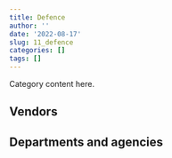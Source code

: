 ```yaml
---
title: Defence
author: ''
date: '2022-08-17'
slug: 11_defence
categories: []
tags: []
---
```


<script src="/rmarkdown-libs/htmlwidgets/htmlwidgets.js"></script>
<link href="/rmarkdown-libs/datatables-css/datatables-crosstalk.css" rel="stylesheet" />
<script src="/rmarkdown-libs/datatables-binding/datatables.js"></script>
<script src="/rmarkdown-libs/jquery/jquery-3.6.0.min.js"></script>
<link href="/rmarkdown-libs/dt-core-bootstrap/css/dataTables.bootstrap.min.css" rel="stylesheet" />
<link href="/rmarkdown-libs/dt-core-bootstrap/css/dataTables.bootstrap.extra.css" rel="stylesheet" />
<script src="/rmarkdown-libs/dt-core-bootstrap/js/jquery.dataTables.min.js"></script>
<script src="/rmarkdown-libs/dt-core-bootstrap/js/dataTables.bootstrap.min.js"></script>
<link href="/rmarkdown-libs/crosstalk/css/crosstalk.min.css" rel="stylesheet" />
<script src="/rmarkdown-libs/crosstalk/js/crosstalk.min.js"></script>
<script src="/rmarkdown-libs/htmlwidgets/htmlwidgets.js"></script>
<link href="/rmarkdown-libs/datatables-css/datatables-crosstalk.css" rel="stylesheet" />
<script src="/rmarkdown-libs/datatables-binding/datatables.js"></script>
<script src="/rmarkdown-libs/jquery/jquery-3.6.0.min.js"></script>
<link href="/rmarkdown-libs/dt-core-bootstrap/css/dataTables.bootstrap.min.css" rel="stylesheet" />
<link href="/rmarkdown-libs/dt-core-bootstrap/css/dataTables.bootstrap.extra.css" rel="stylesheet" />
<script src="/rmarkdown-libs/dt-core-bootstrap/js/jquery.dataTables.min.js"></script>
<script src="/rmarkdown-libs/dt-core-bootstrap/js/dataTables.bootstrap.min.js"></script>
<link href="/rmarkdown-libs/crosstalk/css/crosstalk.min.css" rel="stylesheet" />
<script src="/rmarkdown-libs/crosstalk/js/crosstalk.min.js"></script>

Category content here.

## Vendors

<div id="htmlwidget-1" style="width:100%;height:auto;" class="datatables html-widget"></div>
<script type="application/json" data-for="htmlwidget-1">{"x":{"style":"bootstrap","filter":"none","vertical":false,"data":[["<a href=\"/vendors/2keys/\">2KEYS<\/a>","<a href=\"/vendors/3d_datacomm/\">3D DATACOMM<\/a>","<a href=\"/vendors/3m_canada_company/\">3M CANADA COMPANY<\/a>","<a href=\"/vendors/4_office_automation/\">4 OFFICE AUTOMATION<\/a>","<a href=\"/vendors/a_santin_mason_contractor/\">A SANTIN MASON CONTRACTOR<\/a>","<a href=\"/vendors/abb/\">ABB<\/a>","<a href=\"/vendors/access_2_networks/\">ACCESS 2 NETWORKS<\/a>","<a href=\"/vendors/acklands_grainger/\">ACKLANDS GRAINGER<\/a>","<a href=\"/vendors/acme_future_security_controls/\">ACME FUTURE SECURITY CONTROLS<\/a>","<a href=\"/vendors/act/\">ACT<\/a>","<a href=\"/vendors/adga_group/\">ADGA GROUP<\/a>","<a href=\"/vendors/adobe/\">ADOBE<\/a>","<a href=\"/vendors/advanced_chippewa_technologies/\">ADVANCED CHIPPEWA TECHNOLOGIES<\/a>","<a href=\"/vendors/aeg/\">AEG<\/a>","<a href=\"/vendors/aeg_fuels/\">AEG FUELS<\/a>","<a href=\"/vendors/aerex_avionics/\">AEREX AVIONICS<\/a>","<a href=\"/vendors/aero_feu/\">AERO FEU<\/a>","<a href=\"/vendors/agilent/\">AGILENT<\/a>","<a href=\"/vendors/air_inuit/\">AIR INUIT<\/a>","<a href=\"/vendors/air_liquide_canada/\">AIR LIQUIDE CANADA<\/a>","<a href=\"/vendors/air_tindi/\">AIR TINDI<\/a>","<a href=\"/vendors/airborne_systems/\">AIRBORNE SYSTEMS<\/a>","<a href=\"/vendors/airbus/\">AIRBUS<\/a>","<a href=\"/vendors/alliant_techsystems_operations/\">ALLIANT TECHSYSTEMS OPERATIONS<\/a>","<a href=\"/vendors/alpine_helicopters/\">ALPINE HELICOPTERS<\/a>","<a href=\"/vendors/altis_human_resources/\">ALTIS HUMAN RESOURCES<\/a>","<a href=\"/vendors/amazon/\">AMAZON<\/a>","<a href=\"/vendors/amtek_engineering/\">AMTEK ENGINEERING<\/a>","<a href=\"/vendors/anixter_canada/\">ANIXTER CANADA<\/a>","<a href=\"/vendors/ansys_canada/\">ANSYS CANADA<\/a>","<a href=\"/vendors/apex_steel_gas/\">APEX STEEL GAS<\/a>","<a href=\"/vendors/apparel_trimmings/\">APPAREL TRIMMINGS<\/a>","<a href=\"/vendors/applied_electonics/\">APPLIED ELECTONICS<\/a>","<a href=\"/vendors/apron_fuel_services/\">APRON FUEL SERVICES<\/a>","<a href=\"/vendors/aqua_lung_canada/\">AQUA LUNG CANADA<\/a>","<a href=\"/vendors/arc_teryx_equipment_a_division_of_amer_sports_canada/\">ARC TERYX EQUIPMENT A DIVISION OF AMER SPORTS CANADA<\/a>","<a href=\"/vendors/arcadis_canada/\">ARCADIS CANADA<\/a>","<a href=\"/vendors/ari_financial_services/\">ARI FINANCIAL SERVICES<\/a>","<a href=\"/vendors/artex_sportswear/\">ARTEX SPORTSWEAR<\/a>","<a href=\"/vendors/atco/\">ATCO<\/a>","<a href=\"/vendors/atlantic_towing/\">ATLANTIC TOWING<\/a>","<a href=\"/vendors/avi_spl_canada/\">AVI SPL CANADA<\/a>","<a href=\"/vendors/avjet_holding/\">AVJET HOLDING<\/a>","<a href=\"/vendors/babcock_international_group/\">BABCOCK INTERNATIONAL GROUP<\/a>","<a href=\"/vendors/bae_systems/\">BAE SYSTEMS<\/a>","<a href=\"/vendors/bdo_canada/\">BDO CANADA<\/a>","<a href=\"/vendors/bell_canada/\">BELL CANADA<\/a>","<a href=\"/vendors/bell_textron/\">BELL TEXTRON<\/a>","<a href=\"/vendors/black_mcdonald/\">BLACK MCDONALD<\/a>","<a href=\"/vendors/blackberry/\">BLACKBERRY<\/a>","<a href=\"/vendors/bluedot/\">BLUEDOT<\/a>","<a href=\"/vendors/bluedrop_training_simulation/\">BLUEDROP TRAINING SIMULATION<\/a>","<a href=\"/vendors/bluewave_energy/\">BLUEWAVE ENERGY<\/a>","<a href=\"/vendors/blumetric_environmental/\">BLUMETRIC ENVIRONMENTAL<\/a>","<a href=\"/vendors/bmc_software_canada/\">BMC SOFTWARE CANADA<\/a>","<a href=\"/vendors/bmt_fleet_technology/\">BMT FLEET TECHNOLOGY<\/a>","<a href=\"/vendors/bombardier/\">BOMBARDIER<\/a>","<a href=\"/vendors/brandt_tractor/\">BRANDT TRACTOR<\/a>","<a href=\"/vendors/bronswerk_marine/\">BRONSWERK MARINE<\/a>","<a href=\"/vendors/bureau_veritas_canada/\">BUREAU VERITAS CANADA<\/a>","<a href=\"/vendors/c_core/\">C CORE<\/a>","<a href=\"/vendors/cadex/\">CADEX<\/a>","<a href=\"/vendors/cae/\">CAE<\/a>","<a href=\"/vendors/calian/\">CALIAN<\/a>","<a href=\"/vendors/canada_post/\">CANADA POST<\/a>","<a href=\"/vendors/canadian_corps_of_commissionaires/\">CANADIAN CORPS OF COMMISSIONAIRES<\/a>","<a href=\"/vendors/canadian_helicopters/\">CANADIAN HELICOPTERS<\/a>","<a href=\"/vendors/canadian_maritime_engineering/\">CANADIAN MARITIME ENGINEERING<\/a>","<a href=\"/vendors/canadian_north/\">CANADIAN NORTH<\/a>","<a href=\"/vendors/canadian_standards_association/\">CANADIAN STANDARDS ASSOCIATION<\/a>","<a href=\"/vendors/canadyne_technologies/\">CANADYNE TECHNOLOGIES<\/a>","<a href=\"/vendors/canon/\">CANON<\/a>","<a href=\"/vendors/cansel_survey_equipment/\">CANSEL SURVEY EQUIPMENT<\/a>","<a href=\"/vendors/cantec_systems/\">CANTEC SYSTEMS<\/a>","<a href=\"/vendors/carahsoft_technology/\">CARAHSOFT TECHNOLOGY<\/a>","<a href=\"/vendors/carleton_life_support_systems/\">CARLETON LIFE SUPPORT SYSTEMS<\/a>","<a href=\"/vendors/cascade_aerospace/\">CASCADE AEROSPACE<\/a>","<a href=\"/vendors/casp_aerospace/\">CASP AEROSPACE<\/a>","<a href=\"/vendors/cbci_telecom/\">CBCI TELECOM<\/a>","<a href=\"/vendors/cdw_canada/\">CDW CANADA<\/a>","<a href=\"/vendors/channel_management_international/\">CHANNEL MANAGEMENT INTERNATIONAL<\/a>","<a href=\"/vendors/chantier_davie_canada/\">CHANTIER DAVIE CANADA<\/a>","<a href=\"/vendors/chevron/\">CHEVRON<\/a>","<a href=\"/vendors/cistel_technology/\">CISTEL TECHNOLOGY<\/a>","<a href=\"/vendors/citrix/\">CITRIX<\/a>","<a href=\"/vendors/clariant_canada/\">CLARIANT CANADA<\/a>","<a href=\"/vendors/click_networks/\">CLICK NETWORKS<\/a>","<a href=\"/vendors/closereach/\">CLOSEREACH<\/a>","<a href=\"/vendors/cofomo/\">COFOMO<\/a>","<a href=\"/vendors/colt_canada/\">COLT CANADA<\/a>","<a href=\"/vendors/combat_networks/\">COMBAT NETWORKS<\/a>","<a href=\"/vendors/commvault_systems/\">COMMVAULT SYSTEMS<\/a>","<a href=\"/vendors/compucom_canada/\">COMPUCOM CANADA<\/a>","<a href=\"/vendors/conexsys/\">CONEXSYS<\/a>","<a href=\"/vendors/conoscenti_technologies/\">CONOSCENTI TECHNOLOGIES<\/a>","<a href=\"/vendors/contract_community/\">CONTRACT COMMUNITY<\/a>","<a href=\"/vendors/coradix_technology_consulting/\">CORADIX TECHNOLOGY CONSULTING<\/a>","<a href=\"/vendors/crestline_coach/\">CRESTLINE COACH<\/a>","<a href=\"/vendors/csdc_systems/\">CSDC SYSTEMS<\/a>","<a href=\"/vendors/ctoms/\">CTOMS<\/a>","<a href=\"/vendors/cubic_defense_applications/\">CUBIC DEFENSE APPLICATIONS<\/a>","<a href=\"/vendors/cullen_diesel_power/\">CULLEN DIESEL POWER<\/a>","<a href=\"/vendors/cummins_canada/\">CUMMINS CANADA<\/a>","<a href=\"/vendors/d_doyle_installations/\">D DOYLE INSTALLATIONS<\/a>","<a href=\"/vendors/d_ta_systems/\">D TA SYSTEMS<\/a>","<a href=\"/vendors/dads/\">DADS<\/a>","<a href=\"/vendors/daimler/\">DAIMLER<\/a>","<a href=\"/vendors/dalian_enterprises/\">DALIAN ENTERPRISES<\/a>","<a href=\"/vendors/davtair_industries/\">DAVTAIR INDUSTRIES<\/a>","<a href=\"/vendors/dbc_marine_safety_systems/\">DBC MARINE SAFETY SYSTEMS<\/a>","<a href=\"/vendors/decisive_technologies/\">DECISIVE TECHNOLOGIES<\/a>","<a href=\"/vendors/defence_construction_canada/\">DEFENCE CONSTRUCTION CANADA<\/a>","<a href=\"/vendors/defense_information_systems_agency_disa/\">DEFENSE INFORMATION SYSTEMS AGENCY DISA<\/a>","<a href=\"/vendors/delco_automation/\">DELCO AUTOMATION<\/a>","<a href=\"/vendors/dell_computer/\">DELL COMPUTER<\/a>","<a href=\"/vendors/deloitte_and_touche/\">DELOITTE AND TOUCHE<\/a>","<a href=\"/vendors/department_of_defence/\">DEPARTMENT OF DEFENCE<\/a>","<a href=\"/vendors/dew_engineering/\">DEW ENGINEERING<\/a>","<a href=\"/vendors/dls_technology/\">DLS TECHNOLOGY<\/a>","<a href=\"/vendors/dnr_consulting_group/\">DNR CONSULTING GROUP<\/a>","<a href=\"/vendors/don_saywell_developments/\">DON SAYWELL DEVELOPMENTS<\/a>","<a href=\"/vendors/donna_cona/\">DONNA CONA<\/a>","<a href=\"/vendors/draeger_canada/\">DRAEGER CANADA<\/a>","<a href=\"/vendors/drs_icas/\">DRS ICAS<\/a>","<a href=\"/vendors/drs_technologies_canada/\">DRS TECHNOLOGIES CANADA<\/a>","<a href=\"/vendors/dss_marine/\">DSS MARINE<\/a>","<a href=\"/vendors/dwp_solutions/\">DWP SOLUTIONS<\/a>","<a href=\"/vendors/dynabook_canada/\">DYNABOOK CANADA<\/a>","<a href=\"/vendors/ebsco_canada/\">EBSCO CANADA<\/a>","<a href=\"/vendors/eclipsys_solutions/\">ECLIPSYS SOLUTIONS<\/a>","<a href=\"/vendors/emcon_services/\">EMCON SERVICES<\/a>","<a href=\"/vendors/empowered_networks/\">EMPOWERED NETWORKS<\/a>","<a href=\"/vendors/ems_technologies/\">EMS TECHNOLOGIES<\/a>","<a href=\"/vendors/englobe/\">ENGLOBE<\/a>","<a href=\"/vendors/entrust/\">ENTRUST<\/a>","<a href=\"/vendors/ernst_young/\">ERNST YOUNG<\/a>","<a href=\"/vendors/esri/\">ESRI<\/a>","<a href=\"/vendors/excel_human_resources/\">EXCEL HUMAN RESOURCES<\/a>","<a href=\"/vendors/exxonmobil/\">EXXONMOBIL<\/a>","<a href=\"/vendors/farmer_construction/\">FARMER CONSTRUCTION<\/a>","<a href=\"/vendors/fca_canada/\">FCA CANADA<\/a>","<a href=\"/vendors/federal_fleet_services/\">FEDERAL FLEET SERVICES<\/a>","<a href=\"/vendors/felix_technology/\">FELIX TECHNOLOGY<\/a>","<a href=\"/vendors/ffg/\">FFG<\/a>","<a href=\"/vendors/first_canada/\">FIRST CANADA<\/a>","<a href=\"/vendors/flightsafety_canada/\">FLIGHTSAFETY CANADA<\/a>","<a href=\"/vendors/fn_herstal/\">FN HERSTAL<\/a>","<a href=\"/vendors/ford_motor_company/\">FORD MOTOR COMPANY<\/a>","<a href=\"/vendors/fort_garry_fire_truck/\">FORT GARRY FIRE TRUCK<\/a>","<a href=\"/vendors/francis_canada_truck_centre/\">FRANCIS CANADA TRUCK CENTRE<\/a>","<a href=\"/vendors/frequentis_canada/\">FREQUENTIS CANADA<\/a>","<a href=\"/vendors/fsc/\">FSC<\/a>","<a href=\"/vendors/gab_induspac/\">GAB INDUSPAC<\/a>","<a href=\"/vendors/gamble_technologies/\">GAMBLE TECHNOLOGIES<\/a>","<a href=\"/vendors/gap_wireless/\">GAP WIRELESS<\/a>","<a href=\"/vendors/gartner/\">GARTNER<\/a>","<a href=\"/vendors/general_electric_canada/\">GENERAL ELECTRIC CANADA<\/a>","<a href=\"/vendors/general_motors/\">GENERAL MOTORS<\/a>","<a href=\"/vendors/genesis_integration/\">GENESIS INTEGRATION<\/a>","<a href=\"/vendors/gentex_international/\">GENTEX INTERNATIONAL<\/a>","<a href=\"/vendors/geospectrum_technologies/\">GEOSPECTRUM TECHNOLOGIES<\/a>","<a href=\"/vendors/global_upholstery/\">GLOBAL UPHOLSTERY<\/a>","<a href=\"/vendors/grand_toy/\">GRAND TOY<\/a>","<a href=\"/vendors/griffin_engineered_systems/\">GRIFFIN ENGINEERED SYSTEMS<\/a>","<a href=\"/vendors/groupe_energie_bdl/\">GROUPE ENERGIE BDL<\/a>","<a href=\"/vendors/gunter_langkopf_maschinenbau/\">GUNTER LANGKOPF MASCHINENBAU<\/a>","<a href=\"/vendors/harris_transport/\">HARRIS TRANSPORT<\/a>","<a href=\"/vendors/hawboldt_industries/\">HAWBOLDT INDUSTRIES<\/a>","<a href=\"/vendors/hemmera_envirochem/\">HEMMERA ENVIROCHEM<\/a>","<a href=\"/vendors/hercules_slr/\">HERCULES SLR<\/a>","<a href=\"/vendors/hewlett_packard/\">HEWLETT PACKARD<\/a>","<a href=\"/vendors/highlands_fuel_delivery/\">HIGHLANDS FUEL DELIVERY<\/a>","<a href=\"/vendors/hitachi_data_systems/\">HITACHI DATA SYSTEMS<\/a>","<a href=\"/vendors/hitrac/\">HITRAC<\/a>","<a href=\"/vendors/honeywell/\">HONEYWELL<\/a>","<a href=\"/vendors/horizant/\">HORIZANT<\/a>","<a href=\"/vendors/hoskin_scientific/\">HOSKIN SCIENTIFIC<\/a>","<a href=\"/vendors/human_logistics/\">HUMAN LOGISTICS<\/a>","<a href=\"/vendors/humansystems/\">HUMANSYSTEMS<\/a>","<a href=\"/vendors/hypertec/\">HYPERTEC<\/a>","<a href=\"/vendors/hyundai_auto_canada/\">HYUNDAI AUTO CANADA<\/a>","<a href=\"/vendors/i4c_information_technology/\">I4C INFORMATION TECHNOLOGY<\/a>","<a href=\"/vendors/ibiska_telecom/\">IBISKA TELECOM<\/a>","<a href=\"/vendors/ibm_canada/\">IBM CANADA<\/a>","<a href=\"/vendors/iceberg_networks/\">ICEBERG NETWORKS<\/a>","<a href=\"/vendors/ids_systems_consultants/\">IDS SYSTEMS CONSULTANTS<\/a>","<a href=\"/vendors/ifathom/\">IFATHOM<\/a>","<a href=\"/vendors/imp_group/\">IMP GROUP<\/a>","<a href=\"/vendors/imperial_oil/\">IMPERIAL OIL<\/a>","<a href=\"/vendors/indal_technologies/\">INDAL TECHNOLOGIES<\/a>","<a href=\"/vendors/industries_ocean/\">INDUSTRIES OCEAN<\/a>","<a href=\"/vendors/info_tech_research_group/\">INFO TECH RESEARCH GROUP<\/a>","<a href=\"/vendors/inland_audio_visual/\">INLAND AUDIO VISUAL<\/a>","<a href=\"/vendors/insa/\">INSA<\/a>","<a href=\"/vendors/integra_networks/\">INTEGRA NETWORKS<\/a>","<a href=\"/vendors/integrated_distribution_systems/\">INTEGRATED DISTRIBUTION SYSTEMS<\/a>","<a href=\"/vendors/inter_outaouais/\">INTER OUTAOUAIS<\/a>","<a href=\"/vendors/interactive_audio_visual/\">INTERACTIVE AUDIO VISUAL<\/a>","<a href=\"/vendors/intergraph_canada/\">INTERGRAPH CANADA<\/a>","<a href=\"/vendors/international_safety_research/\">INTERNATIONAL SAFETY RESEARCH<\/a>","<a href=\"/vendors/ipss/\">IPSS<\/a>","<a href=\"/vendors/iron_mountain/\">IRON MOUNTAIN<\/a>","<a href=\"/vendors/irving_oil/\">IRVING OIL<\/a>","<a href=\"/vendors/irving_shipbuilding/\">IRVING SHIPBUILDING<\/a>","<a href=\"/vendors/it_net_consultants/\">IT NET CONSULTANTS<\/a>","<a href=\"/vendors/itex/\">ITEX<\/a>","<a href=\"/vendors/j_j_trailers_manufacturers_and_sales/\">J J TRAILERS MANUFACTURERS AND SALES<\/a>","<a href=\"/vendors/jankel_tactical_systems/\">JANKEL TACTICAL SYSTEMS<\/a>","<a href=\"/vendors/jastram_engineering/\">JASTRAM ENGINEERING<\/a>","<a href=\"/vendors/jht_defense/\">JHT DEFENSE<\/a>","<a href=\"/vendors/john_wiley_sons/\">JOHN WILEY SONS<\/a>","<a href=\"/vendors/johnson_controls_canada/\">JOHNSON CONTROLS CANADA<\/a>","<a href=\"/vendors/joseph_elie/\">JOSEPH ELIE<\/a>","<a href=\"/vendors/jowa_fahrzeugteile_vertriebs/\">JOWA FAHRZEUGTEILE VERTRIEBS<\/a>","<a href=\"/vendors/kaycom/\">KAYCOM<\/a>","<a href=\"/vendors/kenn_borek_air/\">KENN BOREK AIR<\/a>","<a href=\"/vendors/keysight_technologies_canada/\">KEYSIGHT TECHNOLOGIES CANADA<\/a>","<a href=\"/vendors/keystone_supplies_international/\">KEYSTONE SUPPLIES INTERNATIONAL<\/a>","<a href=\"/vendors/kf_aerospace/\">KF AEROSPACE<\/a>","<a href=\"/vendors/kms_industries/\">KMS INDUSTRIES<\/a>","<a href=\"/vendors/kongsberg/\">KONGSBERG<\/a>","<a href=\"/vendors/konica_minolta_business_solutions/\">KONICA MINOLTA BUSINESS SOLUTIONS<\/a>","<a href=\"/vendors/krauss_maffei_wegmann/\">KRAUSS MAFFEI WEGMANN<\/a>","<a href=\"/vendors/kubota_canada/\">KUBOTA CANADA<\/a>","<a href=\"/vendors/l3harris/\">L3HARRIS<\/a>","<a href=\"/vendors/lansdowne_technologies/\">LANSDOWNE TECHNOLOGIES<\/a>","<a href=\"/vendors/larry_penner_enterprises/\">LARRY PENNER ENTERPRISES<\/a>","<a href=\"/vendors/laurentian_technologies/\">LAURENTIAN TECHNOLOGIES<\/a>","<a href=\"/vendors/leonardo/\">LEONARDO<\/a>","<a href=\"/vendors/les_huiles_desroches/\">LES HUILES DESROCHES<\/a>","<a href=\"/vendors/levitt_safety/\">LEVITT SAFETY<\/a>","<a href=\"/vendors/lexisnexis_canada/\">LEXISNEXIS CANADA<\/a>","<a href=\"/vendors/liebherr_canada/\">LIEBHERR CANADA<\/a>","<a href=\"/vendors/life_technologies/\">LIFE TECHNOLOGIES<\/a>","<a href=\"/vendors/liftking_manufacturing/\">LIFTKING MANUFACTURING<\/a>","<a href=\"/vendors/lloyd_s_register_canada/\">LLOYD S REGISTER CANADA<\/a>","<a href=\"/vendors/location_de_motoneiges_haute_matawinie/\">LOCATION DE MOTONEIGES HAUTE MATAWINIE<\/a>","<a href=\"/vendors/lockheed_martin/\">LOCKHEED MARTIN<\/a>","<a href=\"/vendors/lynley_contracting_services/\">LYNLEY CONTRACTING SERVICES<\/a>","<a href=\"/vendors/m_d_charlton/\">M D CHARLTON<\/a>","<a href=\"/vendors/macdonald_dettwiler_and_associates/\">MACDONALD DETTWILER AND ASSOCIATES<\/a>","<a href=\"/vendors/macewen_petroleum/\">MACEWEN PETROLEUM<\/a>","<a href=\"/vendors/mack_trucks/\">MACK TRUCKS<\/a>","<a href=\"/vendors/mackinnon_and_olding/\">MACKINNON AND OLDING<\/a>","<a href=\"/vendors/magellan_aerospace/\">MAGELLAN AEROSPACE<\/a>","<a href=\"/vendors/manitex_liftking/\">MANITEX LIFTKING<\/a>","<a href=\"/vendors/manitoba_hydro/\">MANITOBA HYDRO<\/a>","<a href=\"/vendors/manpower_services_canada/\">MANPOWER SERVICES CANADA<\/a>","<a href=\"/vendors/maplesoft_consulting/\">MAPLESOFT CONSULTING<\/a>","<a href=\"/vendors/marine_recycling/\">MARINE RECYCLING<\/a>","<a href=\"/vendors/maritime_fence/\">MARITIME FENCE<\/a>","<a href=\"/vendors/martec/\">MARTEC<\/a>","<a href=\"/vendors/maverin/\">MAVERIN<\/a>","<a href=\"/vendors/maxsys_staffing_and_consulting/\">MAXSYS STAFFING AND CONSULTING<\/a>","<a href=\"/vendors/maxxam_analytics/\">MAXXAM ANALYTICS<\/a>","<a href=\"/vendors/mdos_consulting/\">MDOS CONSULTING<\/a>","<a href=\"/vendors/med_eng_holdings/\">MED ENG HOLDINGS<\/a>","<a href=\"/vendors/mega_tech/\">MEGA TECH<\/a>","<a href=\"/vendors/meggitt/\">MEGGITT<\/a>","<a href=\"/vendors/mercedes_benz_canada/\">MERCEDES BENZ CANADA<\/a>","<a href=\"/vendors/mercury_marine/\">MERCURY MARINE<\/a>","<a href=\"/vendors/metalcraft_marine/\">METALCRAFT MARINE<\/a>","<a href=\"/vendors/michael_wager_consulting/\">MICHAEL WAGER CONSULTING<\/a>","<a href=\"/vendors/michelin/\">MICHELIN<\/a>","<a href=\"/vendors/microsoft_canada/\">MICROSOFT CANADA<\/a>","<a href=\"/vendors/millbrook_tactical/\">MILLBROOK TACTICAL<\/a>","<a href=\"/vendors/mindwire_systems/\">MINDWIRE SYSTEMS<\/a>","<a href=\"/vendors/mishkumi_technologies/\">MISHKUMI TECHNOLOGIES<\/a>","<a href=\"/vendors/mitsubishi_motor_sales/\">MITSUBISHI MOTOR SALES<\/a>","<a href=\"/vendors/mls/\">MLS<\/a>","<a href=\"/vendors/mls_overseas/\">MLS OVERSEAS<\/a>","<a href=\"/vendors/mobile_valve/\">MOBILE VALVE<\/a>","<a href=\"/vendors/mobility_lab/\">MOBILITY LAB<\/a>","<a href=\"/vendors/modis_canada/\">MODIS CANADA<\/a>","<a href=\"/vendors/momentum_solutions/\">MOMENTUM SOLUTIONS<\/a>","<a href=\"/vendors/morpho_canada/\">MORPHO CANADA<\/a>","<a href=\"/vendors/motor_coach_industries/\">MOTOR COACH INDUSTRIES<\/a>","<a href=\"/vendors/motorola_solutions_canada/\">MOTOROLA SOLUTIONS CANADA<\/a>","<a href=\"/vendors/mts_allstream/\">MTS ALLSTREAM<\/a>","<a href=\"/vendors/multinational_logistic_services/\">MULTINATIONAL LOGISTIC SERVICES<\/a>","<a href=\"/vendors/mustang_survival/\">MUSTANG SURVIVAL<\/a>","<a href=\"/vendors/mwco/\">MWCO<\/a>","<a href=\"/vendors/nato_seasparrow_surface_missile_system_project/\">NATO SEASPARROW SURFACE MISSILE SYSTEM PROJECT<\/a>","<a href=\"/vendors/nav_canada/\">NAV CANADA<\/a>","<a href=\"/vendors/navamar/\">NAVAMAR<\/a>","<a href=\"/vendors/newfound_recruiting/\">NEWFOUND RECRUITING<\/a>","<a href=\"/vendors/nexter_systems/\">NEXTER SYSTEMS<\/a>","<a href=\"/vendors/nisha_techonologies/\">NISHA TECHONOLOGIES<\/a>","<a href=\"/vendors/nissan_canada/\">NISSAN CANADA<\/a>","<a href=\"/vendors/nokia_canada/\">NOKIA CANADA<\/a>","<a href=\"/vendors/north_atlantic_petroleum/\">NORTH ATLANTIC PETROLEUM<\/a>","<a href=\"/vendors/northrop_grumman/\">NORTHROP GRUMMAN<\/a>","<a href=\"/vendors/nortrax_canada/\">NORTRAX CANADA<\/a>","<a href=\"/vendors/notra/\">NOTRA<\/a>","<a href=\"/vendors/nova_networks/\">NOVA NETWORKS<\/a>","<a href=\"/vendors/onix_networking_canada/\">ONIX NETWORKING CANADA<\/a>","<a href=\"/vendors/onx_enterprise_solutions/\">ONX ENTERPRISE SOLUTIONS<\/a>","<a href=\"/vendors/openframe_technologies/\">OPENFRAME TECHNOLOGIES<\/a>","<a href=\"/vendors/opentext/\">OPENTEXT<\/a>","<a href=\"/vendors/optiv_canada_federal/\">OPTIV CANADA FEDERAL<\/a>","<a href=\"/vendors/oracle_canada/\">ORACLE CANADA<\/a>","<a href=\"/vendors/orangutech/\">ORANGUTECH<\/a>","<a href=\"/vendors/pacific_safety_products/\">PACIFIC SAFETY PRODUCTS<\/a>","<a href=\"/vendors/pal_aerospace/\">PAL AEROSPACE<\/a>","<a href=\"/vendors/paladin_group/\">PALADIN GROUP<\/a>","<a href=\"/vendors/palfinger_marine/\">PALFINGER MARINE<\/a>","<a href=\"/vendors/panasonic/\">PANASONIC<\/a>","<a href=\"/vendors/parkland_refining/\">PARKLAND REFINING<\/a>","<a href=\"/vendors/patlon_aircraft_industries/\">PATLON AIRCRAFT INDUSTRIES<\/a>","<a href=\"/vendors/pattison_sign_group/\">PATTISON SIGN GROUP<\/a>","<a href=\"/vendors/peerless_garments/\">PEERLESS GARMENTS<\/a>","<a href=\"/vendors/pennant_canada/\">PENNANT CANADA<\/a>","<a href=\"/vendors/pennecon/\">PENNECON<\/a>","<a href=\"/vendors/pepco/\">PEPCO<\/a>","<a href=\"/vendors/persistent_systems/\">PERSISTENT SYSTEMS<\/a>","<a href=\"/vendors/petro_air_services/\">PETRO AIR SERVICES<\/a>","<a href=\"/vendors/petrovalue_products/\">PETROVALUE PRODUCTS<\/a>","<a href=\"/vendors/phaselock_systems_international/\">PHASELOCK SYSTEMS INTERNATIONAL<\/a>","<a href=\"/vendors/podolinsky_equipment/\">PODOLINSKY EQUIPMENT<\/a>","<a href=\"/vendors/polaris_industries/\">POLARIS INDUSTRIES<\/a>","<a href=\"/vendors/pricewaterhouse_coopers/\">PRICEWATERHOUSE COOPERS<\/a>","<a href=\"/vendors/primex_project_management/\">PRIMEX PROJECT MANAGEMENT<\/a>","<a href=\"/vendors/printers_plus/\">PRINTERS PLUS<\/a>","<a href=\"/vendors/procom_consultants/\">PROCOM CONSULTANTS<\/a>","<a href=\"/vendors/prologic_systems/\">PROLOGIC SYSTEMS<\/a>","<a href=\"/vendors/promaxis/\">PROMAXIS<\/a>","<a href=\"/vendors/purelogic/\">PURELOGIC<\/a>","<a href=\"/vendors/purespirit_solutions/\">PURESPIRIT SOLUTIONS<\/a>","<a href=\"/vendors/qinetiq/\">QINETIQ<\/a>","<a href=\"/vendors/quantum_management_services/\">QUANTUM MANAGEMENT SERVICES<\/a>","<a href=\"/vendors/r_j_macisaac_construction/\">R J MACISAAC CONSTRUCTION<\/a>","<a href=\"/vendors/radiation_solutions/\">RADIATION SOLUTIONS<\/a>","<a href=\"/vendors/rampart_international/\">RAMPART INTERNATIONAL<\/a>","<a href=\"/vendors/raytheon/\">RAYTHEON<\/a>","<a href=\"/vendors/renk_aktiengecellschaft/\">RENK AKTIENGECELLSCHAFT<\/a>","<a href=\"/vendors/revision_military/\">REVISION MILITARY<\/a>","<a href=\"/vendors/rheinmetall/\">RHEINMETALL<\/a>","<a href=\"/vendors/rockwell_collins_canada/\">ROCKWELL COLLINS CANADA<\/a>","<a href=\"/vendors/rogers/\">ROGERS<\/a>","<a href=\"/vendors/rohde_schwarz_canada/\">ROHDE SCHWARZ CANADA<\/a>","<a href=\"/vendors/rosborough_boats/\">ROSBOROUGH BOATS<\/a>","<a href=\"/vendors/rush_truck_centres_of_canada/\">RUSH TRUCK CENTRES OF CANADA<\/a>","<a href=\"/vendors/russel_metals/\">RUSSEL METALS<\/a>","<a href=\"/vendors/saab/\">SAAB<\/a>","<a href=\"/vendors/saba_software/\">SABA SOFTWARE<\/a>","<a href=\"/vendors/sap/\">SAP<\/a>","<a href=\"/vendors/sas_institute/\">SAS INSTITUTE<\/a>","<a href=\"/vendors/sca_shipping_consultants_associated/\">SCA SHIPPING CONSULTANTS ASSOCIATED<\/a>","<a href=\"/vendors/scalar_decisions/\">SCALAR DECISIONS<\/a>","<a href=\"/vendors/sdl_international_canada/\">SDL INTERNATIONAL CANADA<\/a>","<a href=\"/vendors/seaspan_victoria_shipyards/\">SEASPAN VICTORIA SHIPYARDS<\/a>","<a href=\"/vendors/sharp_electronics/\">SHARP ELECTRONICS<\/a>","<a href=\"/vendors/shaw_cable/\">SHAW CABLE<\/a>","<a href=\"/vendors/shell_canada_products/\">SHELL CANADA PRODUCTS<\/a>","<a href=\"/vendors/shi_canada/\">SHI CANADA<\/a>","<a href=\"/vendors/si_systems/\">SI SYSTEMS<\/a>","<a href=\"/vendors/siemens/\">SIEMENS<\/a>","<a href=\"/vendors/sierra_systems_group/\">SIERRA SYSTEMS GROUP<\/a>","<a href=\"/vendors/sikorsky_aircraft/\">SIKORSKY AIRCRAFT<\/a>","<a href=\"/vendors/simex_defence/\">SIMEX DEFENCE<\/a>","<a href=\"/vendors/simplex_grinnell/\">SIMPLEX GRINNELL<\/a>","<a href=\"/vendors/snc_lavalin/\">SNC LAVALIN<\/a>","<a href=\"/vendors/softchoice/\">SOFTCHOICE<\/a>","<a href=\"/vendors/softsim_technologies/\">SOFTSIM TECHNOLOGIES<\/a>","<a href=\"/vendors/solotech/\">SOLOTECH<\/a>","<a href=\"/vendors/sonobuoy_tech_systems/\">SONOBUOY TECH SYSTEMS<\/a>","<a href=\"/vendors/soucy_international/\">SOUCY INTERNATIONAL<\/a>","<a href=\"/vendors/st_joseph_print_group/\">ST JOSEPH PRINT GROUP<\/a>","<a href=\"/vendors/stantec/\">STANTEC<\/a>","<a href=\"/vendors/sterling_fuels/\">STERLING FUELS<\/a>","<a href=\"/vendors/stoneworks_technologies/\">STONEWORKS TECHNOLOGIES<\/a>","<a href=\"/vendors/stryker_canada/\">STRYKER CANADA<\/a>","<a href=\"/vendors/subaru_canada/\">SUBARU CANADA<\/a>","<a href=\"/vendors/summit_canada_distributors/\">SUMMIT CANADA DISTRIBUTORS<\/a>","<a href=\"/vendors/suncor_energy/\">SUNCOR ENERGY<\/a>","<a href=\"/vendors/super_channel_international/\">SUPER CHANNEL INTERNATIONAL<\/a>","<a href=\"/vendors/synersolutions_technologies/\">SYNERSOLUTIONS TECHNOLOGIES<\/a>","<a href=\"/vendors/tacs/\">TACS<\/a>","<a href=\"/vendors/tai/\">TAI<\/a>","<a href=\"/vendors/tankatek/\">TANKATEK<\/a>","<a href=\"/vendors/techno_feu/\">TECHNO FEU<\/a>","<a href=\"/vendors/teknion/\">TEKNION<\/a>","<a href=\"/vendors/teksystems_canada/\">TEKSYSTEMS CANADA<\/a>","<a href=\"/vendors/telecom_computer_services/\">TELECOM COMPUTER SERVICES<\/a>","<a href=\"/vendors/telecommunication_support_services/\">TELECOMMUNICATION SUPPORT SERVICES<\/a>","<a href=\"/vendors/teledyne/\">TELEDYNE<\/a>","<a href=\"/vendors/telephonics/\">TELEPHONICS<\/a>","<a href=\"/vendors/telesat/\">TELESAT<\/a>","<a href=\"/vendors/telus_canada/\">TELUS CANADA<\/a>","<a href=\"/vendors/tenaquip/\">TENAQUIP<\/a>","<a href=\"/vendors/teramach_technologies/\">TERAMACH TECHNOLOGIES<\/a>","<a href=\"/vendors/testforce_systems/\">TESTFORCE SYSTEMS<\/a>","<a href=\"/vendors/thales/\">THALES<\/a>","<a href=\"/vendors/the_boeing_company/\">THE BOEING COMPANY<\/a>","<a href=\"/vendors/the_halifax_computer_consulting_group/\">THE HALIFAX COMPUTER CONSULTING GROUP<\/a>","<a href=\"/vendors/the_halifax_group/\">THE HALIFAX GROUP<\/a>","<a href=\"/vendors/the_it_broker/\">THE IT BROKER<\/a>","<a href=\"/vendors/the_mathworks/\">THE MATHWORKS<\/a>","<a href=\"/vendors/thermo_fisher_scientific/\">THERMO FISHER SCIENTIFIC<\/a>","<a href=\"/vendors/thyssenkrupp_elevator/\">THYSSENKRUPP ELEVATOR<\/a>","<a href=\"/vendors/titan_aex/\">TITAN AEX<\/a>","<a href=\"/vendors/top_aces/\">TOP ACES<\/a>","<a href=\"/vendors/toromont/\">TOROMONT<\/a>","<a href=\"/vendors/toronto_industries/\">TORONTO INDUSTRIES<\/a>","<a href=\"/vendors/toshiba_canada/\">TOSHIBA CANADA<\/a>","<a href=\"/vendors/toyota_canada/\">TOYOTA CANADA<\/a>","<a href=\"/vendors/tpg_technology_consultants/\">TPG TECHNOLOGY CONSULTANTS<\/a>","<a href=\"/vendors/transpolar_technology/\">TRANSPOLAR TECHNOLOGY<\/a>","<a href=\"/vendors/transwest_air/\">TRANSWEST AIR<\/a>","<a href=\"/vendors/tri_star_industries/\">TRI STAR INDUSTRIES<\/a>","<a href=\"/vendors/trm_technologies/\">TRM TECHNOLOGIES<\/a>","<a href=\"/vendors/tulmar_safety_systems/\">TULMAR SAFETY SYSTEMS<\/a>","<a href=\"/vendors/tundra_technical_solutions/\">TUNDRA TECHNICAL SOLUTIONS<\/a>","<a href=\"/vendors/turtle_island_staffing/\">TURTLE ISLAND STAFFING<\/a>","<a href=\"/vendors/tyco_integrated_fire_security/\">TYCO INTEGRATED FIRE SECURITY<\/a>","<a href=\"/vendors/tyr_tactical/\">TYR TACTICAL<\/a>","<a href=\"/vendors/ultra_electronics/\">ULTRA ELECTRONICS<\/a>","<a href=\"/vendors/unisource/\">UNISOURCE<\/a>","<a href=\"/vendors/unisys_canada/\">UNISYS CANADA<\/a>","<a href=\"/vendors/united_rentals_of_canada/\">UNITED RENTALS OF CANADA<\/a>","<a href=\"/vendors/united_states_department_of_the_air_force/\">UNITED STATES DEPARTMENT OF THE AIR FORCE<\/a>","<a href=\"/vendors/united_states_department_of_the_army/\">UNITED STATES DEPARTMENT OF THE ARMY<\/a>","<a href=\"/vendors/united_states_department_of_the_navy/\">UNITED STATES DEPARTMENT OF THE NAVY<\/a>","<a href=\"/vendors/universal_helicopters/\">UNIVERSAL HELICOPTERS<\/a>","<a href=\"/vendors/universal_weather_and_aviation/\">UNIVERSAL WEATHER AND AVIATION<\/a>","<a href=\"/vendors/university_of_new_brunswick/\">UNIVERSITY OF NEW BRUNSWICK<\/a>","<a href=\"/vendors/uqsuq/\">UQSUQ<\/a>","<a href=\"/vendors/uvair/\">UVAIR<\/a>","<a href=\"/vendors/valcom_consulting/\">VALCOM CONSULTING<\/a>","<a href=\"/vendors/van_kappel_international/\">VAN KAPPEL INTERNATIONAL<\/a>","<a href=\"/vendors/vancouver_shipyards/\">VANCOUVER SHIPYARDS<\/a>","<a href=\"/vendors/veritaaq_technology_house/\">VERITAAQ TECHNOLOGY HOUSE<\/a>","<a href=\"/vendors/visiontec/\">VISIONTEC<\/a>","<a href=\"/vendors/vmware/\">VMWARE<\/a>","<a href=\"/vendors/wajax/\">WAJAX<\/a>","<a href=\"/vendors/wartsila/\">WARTSILA<\/a>","<a href=\"/vendors/waterworks_construction/\">WATERWORKS CONSTRUCTION<\/a>","<a href=\"/vendors/weatherhaven_canada/\">WEATHERHAVEN CANADA<\/a>","<a href=\"/vendors/webster_electric/\">WEBSTER ELECTRIC<\/a>","<a href=\"/vendors/wesco_distribution_canada/\">WESCO DISTRIBUTION CANADA<\/a>","<a href=\"/vendors/westbury_national_show_systems/\">WESTBURY NATIONAL SHOW SYSTEMS<\/a>","<a href=\"/vendors/wolters_kluwer/\">WOLTERS KLUWER<\/a>","<a href=\"/vendors/woodward_s_oil/\">WOODWARD S OIL<\/a>","<a href=\"/vendors/workdynamics_technologies/\">WORKDYNAMICS TECHNOLOGIES<\/a>","<a href=\"/vendors/world_fuel_services/\">WORLD FUEL SERVICES<\/a>","<a href=\"/vendors/wsp/\">WSP<\/a>","<a href=\"/vendors/xerox/\">XEROX<\/a>","<a href=\"/vendors/xtech_explosive_decontamination/\">XTECH EXPLOSIVE DECONTAMINATION<\/a>","<a href=\"/vendors/yamaha_motors_canada/\">YAMAHA MOTORS CANADA<\/a>","<a href=\"/vendors/zayo_canada/\">ZAYO CANADA<\/a>","<a href=\"/vendors/zodiac_hurricane_technologies/\">ZODIAC HURRICANE TECHNOLOGIES<\/a>","<a href=\"/vendors/zycom/\">ZYCOM<\/a>"],["$     447,983.97","$      50,793.20","$      24,636.16","$         995.76",null,"$     358,397.07","$      17,931.50","$     575,867.80","$       9,682.95","$     857,515.61","$   5,861,421.20",null,"$     396,166.95",null,"$     643,038.20","$   3,432,168.33","$   6,136,401.20","$       4,294.38","$     179,797.86","$      59,557.65",null,"$      20,619.35","$     475,820.01","$   6,794,161.10","$      10,999.28","$      91,261.48",null,"$      94,635.36","$     206,177.86","$     151,975.95",null,"$      27,130.03","$     790,264.31","$   4,117,808.69","$   8,637,873.88","$     476,192.12",null,"$     197,415.58","$     925,838.44","$      30,849.00",null,"$     158,477.22","$   1,627,245.67","$  54,559,745.42","$   2,910,048.98",null,"$   3,485,937.48","$           0.00","$   1,067,911.15",null,null,"$      16,377.85","$   5,923,501.24",null,null,"$   6,431,968.81","$   2,911,637.31",null,"$   1,059,257.38",null,"$     457,397.29","$      37,166.08","$ 102,506,581.92","$   2,987,451.26","$      11,300.00","$      10,982.40",null,"$     602,493.54",null,"$         200.02","$      14,910.00","$      15,903.26","$     804,343.71","$     105,869.21","$      36,056.47","$     348,591.51","$  87,417,727.26","$   1,849,167.57","$      74,654.05","$   4,432,260.27","$   2,949,188.49",null,"$   4,487,932.70",null,"$      23,302.89",null,null,"$     211,223.32",null,"$  26,323,787.27","$      29,648.23","$      52,288.78","$     348,618.47","$     104,871.14","$      28,639.68","$      88,367.33","$   1,693,114.78","$   1,943,217.95",null,"$       3,385.29","$   2,479,111.72",null,null,"$      47,519.49","$     307,925.00","$  67,609,145.69","$   1,807,421.02","$       6,358.58","$   3,092,005.83","$      89,916.16","$  11,004,051.72",null,"$   1,273,176.04",null,"$   1,632,386.93","$      62,521.85","$     211,271.82","$   2,538,023.75",null,"$     689,958.54",null,"$     150,044.10","$     275,080.08","$   2,169,769.71","$   7,755,505.89","$      18,605.16","$   4,327,745.50",null,"$       6,872.21","$   6,535,560.00","$   2,377,791.73","$     155,213.34","$     246,715.57","$      49,459.55","$     290,591.11",null,"$   1,674,237.75","$      47,128.31","$   4,601,110.52",null,"$   2,545,529.97","$  51,495,291.03","$     350,363.63","$   8,523,922.92","$      98,947.43","$     872,590.67","$   3,682,196.85","$  17,383,662.03","$     699,272.14","$      40,679.25","$     190,617.62","$      31,490.46","$      78,554.65","$     126,430.31","$     196,754.44","$     783,854.45","$   1,091,077.30","$   8,643,440.76","$   1,097,765.59","$   1,933,993.58","$     415,669.87",null,"$      78,498.80",null,"$   1,433,591.60","$   2,313,568.15","$   7,191,289.57",null,null,"$      15,385.69","$     551,121.51",null,null,"$     655,285.50","$   2,582,703.98",null,null,"$   1,942,450.00","$     698,062.50","$   1,276,860.58",null,"$         444.05","$   3,713,328.87","$  44,228,850.83",null,"$     588,896.89",null,"$     608,659.85","$  10,878,608.17",null,null,null,"$     311,464.84",null,"$     908,297.74",null,"$   3,001,587.87","$     827,526.15","$   1,039,371.39","$   1,751,647.60","$     668,413.95","$      47,201.36","$  23,032,239.23","$  99,043,979.78","$       7,265.93","$   5,849,531.50",null,"$     119,642.09","$   1,494,203.15","$   1,772,659.18",null,null,null,"$   4,467,908.43","$   1,585,878.17","$      26,211.00","$     613,258.29",null,"$      60,206.84",null,"$   3,878,108.64",null,"$   1,753,620.78","$   1,587,238.29","$ 121,968,279.74","$      26,973.66","$     810,186.01","$     909,866.70","$     607,543.19","$   2,882,116.91","$   1,486,576.78","$      11,824.72",null,"$      17,070.00","$     335,611.58",null,"$      59,890.48","$ 222,112,977.32",null,"$     136,581.91","$   7,357,722.62","$   1,900,140.13","$ 150,374,402.56","$   1,605,104.85","$   1,310,451.91","$   3,384,327.19",null,null,null,"$     765,679.25",null,"$     252,806.61",null,"$      90,828.61","$           0.00",null,"$     277,220.79","$      21,914.90","$   6,341,332.40","$     977,680.43",null,"$   4,512,951.45","$   1,878,264.69","$   1,159,825.74","$   6,609,809.11","$     406,719.02","$   4,318,351.87","$     952,823.86",null,"$     261,772.69","$      53,846.80","$     194,693.48","$   1,197,473.24","$   3,271,959.80","$   6,048,306.27","$   1,404,437.37","$       7,673.98","$   6,441,421.32","$         897.86","$     658,126.29","$     352,279.60","$   3,635,738.65","$  10,127,103.48","$      11,589.65",null,null,"$      53,253.07","$  16,058,714.84","$     202,614.35",null,"$     571,605.59","$      95,424.18","$   7,232,678.22","$     198,142.08","$     363,344.49",null,"$      93,904.57",null,"$     196,626.53",null,"$   2,259,781.47","$     158,405.85","$   2,498,441.18","$     405,015.82",null,"$      36,214.50","$      55,942.46","$   6,003,632.88","$   1,689,545.66",null,"$   1,284,980.68","$     473,496.81","$     412,217.66","$   1,682,838.32","$     979,458.30","$   1,539,299.53","$   2,987,775.00","$      42,912.24","$     887,890.47","$     995,410.99","$   7,240,456.50","$     492,730.93","$     326,221.26","$     877,628.68","$     113,263.98","$     304,610.99","$   2,154,784.11","$     426,588.22",null,"$      19,851.84","$   6,642,969.33","$     412,064.52","$     338,997.12","$   6,303,399.04",null,"$     192,413.58","$  23,142,164.69","$      54,859.81","$     346,984.49","$   1,290,428.29",null,null,"$      11,442.90","$  16,351,986.04",null,"$   6,597,672.71","$      33,646.55","$  11,911,135.90","$   1,663,425.76",null,"$  60,175,224.77","$     212,959.63","$      84,420.00","$  44,909,685.84",null,"$     614,656.35","$     296,838.10","$   2,882,300.23","$ 109,630,719.89","$  13,636,661.50","$      19,143.81","$   2,824,784.25","$     698,027.93",null,"$     227,181.32","$   2,571,023.34","$  11,632,658.39",null,null,"$  17,105,212.86","$   2,966,875.91",null,"$     167,674.08","$      16,464.17","$   2,002,528.38",null,"$      48,691.55",null,"$   2,468,032.29","$      16,559.02","$      13,940.30",null,null,"$   3,826,976.92","$     930,054.64","$      38,735.00","$     434,275.73","$   5,175,041.90","$     590,967.04","$     156,100.18","$      54,082.10","$     702,563.63","$ 112,005,133.82","$  46,560,146.86","$     338,915.59","$     368,925.51",null,"$     210,899.77","$      11,550.00","$      70,892.34","$   3,813,442.23","$   1,389,437.96","$   6,936,109.46","$     258,852.59","$   2,487,757.74","$   2,684,458.91","$     873,692.48","$      29,412.11","$   1,957,867.25","$     150,517.50","$   2,089,240.13","$   4,869,960.43","$      85,428.00",null,null,"$      22,559.27","$   7,301,530.94","$   3,043,863.21","$     250,728.62","$      64,260.52","$   9,474,518.67","$   2,621,646.14","$  25,827,735.61","$     130,160.00","$     513,561.70","$     260,358.08","$   1,254,945.30","$   2,569,307.33","$   2,382,381.49",null,"$ 158,548,894.65","$     742,116.36",null,"$   2,703,391.30","$   3,280,660.89","$   7,862,740.61","$     431,457.00","$   4,000,961.54",null,"$      45,790.61","$     277,937.34",null,"$     915,237.00","$   2,033,156.54","$  30,172,419.86","$      89,689.18","$      74,859.89","$     433,972.60","$     154,250.73",null,"$     172,277.49","$   1,252,879.87"],["$     381,956.22","$     105,176.62",null,null,null,null,"$     206,610.08","$     376,139.25","$       9,951.93","$   1,060,917.07","$   4,243,938.51","$      25,080.90","$   1,286,348.96",null,null,"$   2,178,270.46","$   6,136,401.20","$      28,835.83","$     181,418.22","$      11,486.90",null,null,"$   1,205,280.00","$   4,696,391.41","$       4,128.50","$      86,390.72",null,"$      51,151.67","$     578,902.19","$     290,746.06","$     322,004.77","$      27,130.03","$   1,515,414.88","$   9,769,600.46","$   3,238,789.80","$     476,192.12",null,"$     185,903.82","$     925,838.44",null,"$      15,300.55","$     686,984.30","$   5,861,396.62","$  13,898,366.59","$   3,206,516.09",null,"$   5,916,379.69","$           0.00","$   1,067,911.15","$      32,205.69",null,"$      16,377.85","$   1,758,019.08",null,"$      54,199.87","$   1,462,612.09","$   4,837,815.04","$     132,210.00","$     885,167.71",null,"$     457,397.29","$      70,290.32","$ 102,884,548.67","$   2,837,371.42","$      33,697.73",null,"$      35,325.81","$     765,532.49","$     425,789.78","$      36,504.53","$      67,657.85","$      56,171.70","$     519,546.37","$     105,869.21","$      65,810.77","$      39,911.25","$  87,417,727.26","$   1,874,164.23","$     497,302.62","$   2,114,066.48","$     443,895.64",null,"$       3,631.20",null,null,null,null,"$     319,894.90",null,"$  21,359,872.84","$      40,632.50","$      52,288.78","$     597,093.91","$      35,872.05","$     190,063.34","$      66,898.06","$   3,563,144.00","$   2,315,571.10","$      17,768.92","$       3,385.29","$      76,436.62",null,"$     787,056.46",null,"$      73,104.92",null,"$   8,389,873.36","$      74,526.75","$     518,238.03","$     778,577.47","$  25,060,198.14",null,"$   1,273,176.04","$      27,418.42","$   3,089,302.74","$      21,961.49","$     211,271.82","$   3,381,080.45",null,"$     152,170.96",null,"$     249,178.08","$     238,686.14","$   2,169,769.71",null,null,"$   2,022,278.33",null,"$      42,078.60","$   3,097,127.16","$   4,633,582.19","$     167,762.36","$     246,715.57","$      33,044.67","$     174,142.87",null,"$   4,271,898.85",null,"$   4,948,590.75","$      10,000.00","$   4,766,987.37","$ 132,364,656.53","$   1,145,367.06","$   7,800,373.70","$           0.00","$           0.00","$   1,970,026.74","$  10,245,432.92","$   4,428,246.04","$   3,977,705.68","$     313,890.22",null,"$     163,026.50","$      50,303.23","$     317,562.34","$     946,791.42","$     784,792.97","$   5,988,579.18","$     845,539.50","$   1,517,087.88","$      69,322.87",null,"$      30,286.31","$     807,188.50",null,"$   3,692,004.82","$   5,043,696.38",null,"$      33,154.35","$      79,069.42","$     266,105.82",null,null,"$     690,519.16","$   2,582,703.98",null,"$      87,023.72","$   2,405,873.56","$     698,062.50","$   6,176,582.68","$      22,568.70","$     125,665.08","$   2,038,107.69","$  45,103,032.45",null,"$     678,067.40",null,"$      87,032.00","$   3,022,680.97",null,null,null,"$     734,227.23","$     249,556.60","$   1,077,446.66",null,"$   4,394,427.37","$     141,591.47","$     265,987.65","$   1,740,912.60","$   1,663,979.88","$      47,201.36","$  26,742,862.57","$  93,349,142.97","$   1,022,078.38","$  10,515,715.13","$     763,420.09",null,"$     892,428.18","$   1,456,381.02",null,"$      32,842.09","$     441,116.96","$   2,551,131.05","$     856,254.31",null,"$     716,344.30",null,"$      60,206.84","$     141,220.36","$   3,878,108.64","$      23,164.15","$   4,958,703.94","$     245,355.64","$  67,918,810.38","$      26,973.66","$   1,136,396.00","$   4,613,629.90",null,"$   2,494,478.81","$   1,054,675.37","$      12,072.92","$   3,286,209.99",null,"$   1,005,743.52",null,null,"$ 225,900,518.70","$      12,773.18","$   2,669,387.79","$   9,724,018.72","$   2,792,858.00","$ 152,961,679.87","$   2,826,413.73","$     877,824.86","$   1,223,426.04",null,null,"$      88,177.64","$   4,317,658.34",null,"$     252,806.61",null,"$     257,347.71",null,null,"$     153,311.78","$      23,777.57","$   1,229,465.89","$   5,306,952.14","$     849,079.75","$   2,275,022.10","$   1,878,264.69","$     589,556.76","$   6,633,143.34","$     210,958.74","$     259,869.48","$   1,565,801.03","$   1,610,279.34","$       2,427.78","$     907,537.63","$     302,637.46","$   1,720,952.63","$   6,975,300.86","$  32,352,758.02","$     876,562.63",null,"$  15,009,980.23","$      25,209.10",null,"$   1,557,080.86","$   1,716,049.67","$  10,127,103.48","$      11,589.65",null,"$     105,354.80",null,"$  27,708,231.16","$     280,743.23","$     420,292.27","$     589,561.10","$     134,571.88","$     447,154.29",null,"$     486,341.71","$      22,544.63","$   1,702,421.71",null,"$     266,705.79","$      31,552.36","$   9,352,806.15","$      34,928.56","$   2,498,441.18","$     165,516.76","$     149,542.07",null,"$      42,107.76","$  34,779,542.29","$     996,355.21","$      18,396.77","$   1,230,690.45",null,"$     452,752.66","$   2,537,384.34","$   2,428,702.38","$   1,514,299.53",null,"$     118,027.79","$       1,063.53","$     760,273.66","$   4,483,543.26","$   2,153,922.90","$     626,760.31","$     101,188.00",null,"$     338,951.26","$   2,742,369.03","$   4,662,036.16","$       2,752.21","$       6,647.38","$   1,055,595.13","$     410,935.58","$      97,633.19","$     620,782.31","$   2,343,891.59",null,"$  42,565,590.28",null,null,"$   1,698,425.97","$     496,575.06",null,null,"$  20,978,582.87","$       1,184.92","$   6,633,928.65","$      41,407.45","$  21,922,317.71","$   1,162,954.55",null,"$  55,709,548.20",null,"$      84,420.00","$  81,991,170.52","$      84,629.66","$   4,461,839.15",null,"$   1,671,617.18","$ 109,630,719.89","$  10,419,174.59",null,null,"$     824,517.34",null,"$     545,979.36","$   2,571,023.34","$  22,091,021.05","$      18,807.15","$      65,048.49","$   9,445,216.34","$   8,813,365.43","$      23,722.65","$     784,546.44","$     160,980.02","$   5,315,977.36",null,"$      49,042.00","$  11,801,440.48","$   3,673,646.51",null,"$   1,131,536.88","$      24,215.60",null,"$   2,585,593.39",null,"$      39,735.58","$      10,343.59","$   2,181,740.82","$     573,728.59","$     122,103.37","$   2,587,459.81","$     912,332.36","$ 119,300,812.29","$  11,815,955.19","$   3,936,450.45",null,"$     286,740.03","$     700,385.79","$      12,226.86","$      55,742.74","$   6,624,074.67","$ 116,143,255.63","$   6,764,776.41","$   3,779,247.88","$   3,975,001.62","$   3,984,962.84","$   3,865,276.19","$      10,524.04","$   1,989,723.47",null,"$   1,388,812.06","$   1,448,179.54","$     322,633.52","$      29,620.13","$     358,500.61","$         309.03","$     373,396.80","$   4,184,670.13","$     322,239.25","$     135,778.75","$   9,790,413.22","$   2,621,646.14","$  30,379,940.60","$      38,870.00","$   7,050,797.04","$     497,542.93","$   2,604,578.28","$   7,925,530.76","$   2,006,604.99",null,"$ 172,177,777.85","$     742,116.36",null,"$  12,143,550.83","$   6,965,082.64","$   3,884,585.99",null,"$   3,014,423.08",null,"$     393,217.31","$   1,579,044.19","$      50,000.00","$   1,730,794.17",null,"$  43,604,038.48","$      20,270.82","$      74,648.91",null,null,null,"$   1,737,286.08","$   1,011,055.80"],["$   1,346,079.37","$      10,538.61",null,null,"$   1,229,809.16",null,"$     184,913.02","$     290,809.74",null,"$     757,206.23","$   5,127,693.98",null,"$   1,544,529.75",null,"$   3,905,148.98","$   1,934,786.95","$   6,153,213.26","$      44,454.91","$      30,901.90",null,null,null,null,"$   3,261,025.53",null,"$      86,627.40",null,"$      23,011.88","$   1,886,057.75","$     216,128.44","$     367,145.62","$       4,534.06","$   1,378,924.99","$   4,602,429.33","$     592,835.52","$     147,423.86",null,"$     326,662.27","$     918,262.45",null,"$      34,699.45","$     499,158.39","$   1,852,810.60","$     122,351.17","$   1,132,129.36","$      21,738.16","$   4,242,566.51","$           0.00",null,"$      51,011.15","$       8,173.15","$      16,422.72","$   1,916,617.00",null,"$      40,677.75",null,"$   2,200,475.09","$      43,055.70","$   1,086,680.34",null,"$     114,036.04","$      35,803.00","$  94,474,307.51","$     939,705.82",null,"$     480,432.73","$      23,592.18","$   1,022,161.85","$     152,467.12",null,"$      12,772.15",null,"$     488,747.00","$     106,159.26","$      87,813.90","$   4,073,736.50","$  87,657,227.88","$   1,851,174.32","$     954,648.06","$   4,201,564.37","$     108,396.31","$  82,125,000.00",null,null,null,null,"$      11,892.15","$     312,267.60","$     863,346.65","$  12,696,463.18","$      35,116.83","$      26,216.02","$     176,854.44",null,"$     190,584.07","$      39,222.42","$   5,717,635.20",null,"$       7,193.24","$       3,394.56","$      67,222.34",null,"$      36,256.38",null,"$     129,851.47",null,"$      96,776.51","$     386,863.17","$   1,451,413.09","$   1,410,689.87","$   5,410,524.32",null,"$   1,276,664.20",null,"$     495,583.90","$       2,788.77","$      97,242.92","$   6,786,542.94",null,"$      84,338.09","$      10,528.56","$      12,087.44","$     239,340.08","$   2,175,714.29",null,null,null,"$   5,726,794.28","$      33,381.51","$     401,739.74","$   1,253,048.33","$      72,777.94","$     247,391.50",null,"$      67,266.19",null,"$   5,074,928.69","$     479,076.65","$   7,532,376.15",null,"$   2,106,969.37","$ 132,727,299.42","$   1,582,085.31","$  13,047,272.35",null,"$           0.00","$   2,748,507.64","$  12,293,544.52","$   3,201,677.54","$   1,407,439.99","$     314,750.20",null,"$      22,587.23",null,"$     110,538.38","$   1,037,891.76","$     339,927.34","$   3,558,077.18","$   1,090,913.32","$   2,048,800.91","$         189.93",null,"$      10,186.42",null,"$   1,108,808.52","$   5,873,875.85","$   3,601,592.54","$   5,550,178.19","$      64,203.65",null,"$     115,686.10","$   3,644,326.07","$      56,499.44","$     394,155.89",null,"$      53,886.55","$      78,532.03",null,null,"$   9,872,886.92",null,null,"$   2,359,079.73","$  39,638,680.34",null,"$     679,925.12",null,"$      46,913.75","$  51,859,815.28","$     118,033.33","$  14,994,969.88","$      17,176.00","$     440,227.38","$     457,766.35","$   1,196,084.98","$      11,187.00","$   7,224,452.11","$     244,616.36","$     861,709.38","$     111,350.36","$     238,777.66","$       7,888.45","$  34,179,360.87","$ 177,006,645.55","$   1,422,360.02","$  10,044,959.58",null,"$     335,189.75",null,"$   1,224,072.33",null,null,null,"$   6,122,610.03","$     256,885.46","$      78,206.94","$      83,772.66",null,"$      60,371.79","$     329,574.84","$   3,888,733.59","$      35,471.04","$   5,676,460.05","$   1,532,264.97","$  68,024,355.48","$      27,047.56","$     735,300.51","$   1,283,468.62",null,"$   2,539,019.82","$      63,837.99",null,"$   2,619,079.01",null,"$   1,081,086.01","$      16,022.95","$   1,270,820.60","$  13,908,381.55",null,"$     130,400.57","$  10,403,611.11","$   3,003,501.44","$ 153,439,895.62","$   3,444,834.76",null,"$     945,222.31","$      75,863.20","$      49,714.35","$      89,151.98","$   1,615,412.41",null,"$      22,995.00",null,null,null,null,"$     153,731.81",null,null,"$     310,144.10","$     904,203.45",null,"$   1,883,410.62","$      93,906.11","$     694,538.99","$      16,533.77","$      65,370.50","$     422,349.80","$     126,756.66","$       2,434.43","$   1,716,116.44",null,"$      30,341.34","$   7,086,010.75","$   5,832,182.02",null,"$     391,541.75","$   8,936,624.68","$      25,278.16",null,"$   1,570,229.25","$     691,121.37","$  10,154,848.97","$      11,621.41","$   2,086,118.84","$      43,479.76",null,"$  37,674,587.27",null,"$   1,147,058.38","$      24,293.08","$     198,412.26","$      15,666.22",null,"$     223,653.18","$     458,407.46","$   1,351,234.10","$       3,032.91","$     275,767.91","$     131,660.22","$   6,983,407.18","$      38,756.46","$   2,505,286.23","$     189,023.75","$     878,428.85",null,"$      58,554.09","$  10,463,985.41","$     410,604.86",null,"$   1,234,062.20","$     163,452.93","$     413,347.02","$   1,038,901.52","$     445,777.16","$     817,306.87","$   1,075,845.44","$     114,180.52","$     459,231.12","$     321,527.09","$   4,495,826.94","$   2,490,015.18","$     451,828.63","$      84,831.58",null,"$     254,853.61","$  10,461,832.99","$   5,679,556.78","$      26,298.88","$      41,208.75",null,null,"$      84,363.34","$   3,920,193.66","$   4,739,581.88",null,"$  33,489,960.45",null,"$      12,305.70","$     544,883.11",null,"$     846,853.89","$      24,986.00","$  19,261,311.25","$     109,207.42","$   6,824,604.59","$      42,669.00","$  20,568,396.09","$     529,660.09",null,"$ 135,900,471.99",null,"$      29,142.25","$   7,093,490.86","$     106,251.18","$   5,522,698.75",null,"$   1,263,350.00","$ 109,931,078.03","$   6,239,467.32",null,null,"$     490,202.37","$     129,717.58","$     430,017.29","$     626,907.06","$     172,462.50",null,null,"$     650,366.52","$   9,708,908.43",null,"$      24,669.75",null,"$   2,266,698.93",null,null,null,null,null,"$   5,203,743.75",null,"$      99,960.00","$     745,080.78",null,"$      16,061.97",null,"$   1,415,671.73","$     239,831.23","$     122,801.66","$   1,187,679.60","$   1,097,099.99","$ 118,648,141.76","$     246,488.76","$   4,038,433.33",null,"$      76,118.92","$   1,146,229.93","$      12,207.86",null,"$   6,642,222.82","$ 142,130,538.46","$   7,174,866.95","$   3,789,601.99","$   1,736,624.27","$     304,489.70","$   3,561,739.55","$      20,004.68","$   1,206,904.47","$     654,476.02","$     180,049.86","$     759,091.75",null,null,"$     306,937.92",null,null,"$   2,299,376.15","$     323,122.09","$     369,307.11","$  10,449,933.78","$   2,628,828.74","$  35,367,881.90","$     136,507.55",null,"$     498,906.06","$   1,623,095.70","$     661,233.70","$   2,211,723.80","$      69,709.06","$ 123,707,617.08","$     744,149.56",null,"$  10,588,282.92","$   7,498,941.61","$   3,785,960.11","$      75,162.28",null,null,null,"$     852,247.79","$      37,500.00","$   1,558,793.78",null,"$  52,262,580.56",null,"$     139,521.88",null,"$     129,829.25","$      25,992.09","$   2,425,948.76","$   2,683,889.71"],["$   2,607,063.87",null,null,null,"$   1,537,261.46",null,"$      52,832.99","$      98,194.23",null,"$   1,762,596.37","$   4,913,164.89",null,"$   4,057,966.43","$  15,902,397.36","$  13,658,991.72","$   1,156,091.95",null,"$      10,504.38",null,"$      33,584.14","$     234,751.20",null,"$      21,727.27","$   3,252,115.63",null,null,"$     147,819.93","$      15,341.25","$     714,934.58",null,"$     366,142.49",null,"$     733,761.20","$     106,439.20","$   1,018,719.27",null,"$      11,166.75","$     196,306.95","$     912,116.97",null,null,"$   1,045,966.03","$     370,515.75","$       4,790.65","$     422,874.41","$     377,829.84","$   7,485,659.06",null,null,"$     207,626.10","$     489,026.85","$      12,339.47",null,"$     334,216.70","$      34,356.71",null,"$  11,626,927.74","$   1,359,940.80","$     905,028.12","$      10,202.63",null,"$     688,051.78","$  93,775,756.78","$     386,852.55",null,"$      37,231.20",null,"$     886,405.00",null,null,null,"$      50,739.91",null,"$     105,869.21","$      39,122.89","$     870,945.39","$  87,417,727.26","$   1,809,986.52","$     223,408.12","$  10,133,323.61","$     991,707.80","$ 114,849,137.93",null,"$     156,871.87","$      50,219.03","$      94,154.70","$   1,089,604.50","$     475,248.47","$   1,886,955.25","$  15,027,946.23","$   1,314,218.17",null,"$  13,105,621.83",null,"$     190,063.34",null,"$   3,748,929.80",null,"$       7,193.24","$       3,385.29",null,"$     187,267.69","$      23,193.86",null,"$      79,694.44",null,null,"$     128,782.74","$     602,957.97","$   1,056,090.23","$   9,560,177.92","$     400,000.00","$   1,252,351.50","$      55,070.72","$   1,847,605.72","$   1,434,126.78",null,"$   3,931,125.06","$     222,241.02","$      42,841.68",null,"$     751,054.37","$     238,686.14","$     909,519.91",null,null,null,"$     961,782.22",null,"$     889,891.74","$   2,081,762.03","$     251,767.26",null,null,"$      50,541.53","$     224,757.00","$   3,488,789.54","$     411,815.16","$   6,718,706.95",null,"$   3,866,746.26","$ 132,364,656.53","$     387,531.26","$   5,895,700.97","$      10,700.87",null,"$   2,779,444.28","$  11,871,858.91","$     951,255.42","$     217,097.52",null,null,"$      94,211.67",null,"$     709,648.70","$   1,900,962.38","$     131,626.40","$   1,882,606.56","$     355,967.79",null,null,"$      11,261.62",null,null,null,"$   8,470,345.69","$   3,859,276.71","$   5,580,757.69","$      64,028.23",null,"$     102,360.70","$   3,731,303.49","$      56,912.63","$   2,001,079.19",null,"$       4,811.30","$     187,347.66",null,null,"$   4,689,244.42",null,null,"$   9,075,818.67","$  41,612,582.73","$       3,347.28","$     510,872.70","$      10,780.13",null,"$  31,716,705.92","$      80,621.90","$  15,956,746.38",null,"$     436,035.98","$     345,160.75","$     431,498.94","$      58,404.78","$   4,336,950.34","$     502,808.19","$     229,761.97",null,"$  12,127,493.55",null,"$  28,230,264.65","$ 208,223,253.53","$     404,167.87","$   5,311,772.74",null,"$      71,275.90",null,"$   1,330,062.78","$       4,833.95",null,null,"$   6,126,461.67","$     176,792.93","$      42,432.64","$      53,967.43","$      52,715.86","$      60,206.84",null,"$   3,878,108.64","$      76,488.84","$   4,121,957.24","$     243,594.97","$  46,523,118.43",null,"$     494,555.58","$   7,562,907.41",null,"$   1,112,559.37","$      11,532.87",null,"$      10,145.96",null,"$   2,956,176.87",null,"$   4,744,221.92","$   8,575,348.97",null,"$     545,054.44","$   9,712,172.10","$   1,581,381.11","$ 141,781,107.37","$   5,727,259.75",null,null,null,null,"$      14,371.49",null,"$      37,488.00","$     135,600.00","$      32,988.10",null,null,"$     188,711.55","$      82,863.88","$      21,850.80",null,"$     880,359.46","$     163,078.21",null,"$   3,939,651.51","$     140,396.56","$   5,053,703.80","$      37,100.88",null,"$     315,805.57",null,"$       2,427.78","$   1,500,833.22","$      13,389.29","$      69,323.96","$   7,240,117.69","$     837,240.00",null,"$   4,928,025.49","$  12,407,034.89","$      25,209.10",null,null,null,"$  10,127,103.48","$      11,589.65","$   3,525,154.53",null,null,"$   3,956,656.19","$     220,896.95","$   2,815,037.08","$     444,457.16","$   1,391,926.21",null,null,"$     477,054.24","$     457,154.99","$      73,664.50","$      16,043.65","$     211,402.36","$       3,614.66","$   7,412,739.59","$       6,948.95","$   2,512,409.22","$      38,550.36","$      80,880.08",null,null,"$   6,146,440.49","$     848,434.68",null,"$   1,230,690.45","$     163,006.33","$     412,217.66",null,"$     761,716.91",null,"$   2,783,706.99","$     325,990.34","$     363,013.13","$     175,256.02","$   4,483,543.26","$   2,420,571.61","$     126,841.60",null,null,"$      59,064.67","$  31,313,578.16","$   8,000,675.69",null,"$      19,640.38",null,null,"$      92,018.27","$   1,087,391.11","$   4,875,139.55",null,"$  27,959,141.48","$   3,757,250.00","$      36,849.47","$      68,425.97",null,"$     398,130.76",null,"$  15,330,372.83","$   1,350,481.53","$   5,332,833.86","$       7,143.00","$     548,642.63","$     191,660.90","$      47,432.88","$ 167,586,942.83",null,null,"$   5,313,096.99","$     121,123.26","$   3,800,353.74",null,null,"$ 109,630,719.89","$   4,456,213.56",null,null,"$     746,922.84","$     129,363.17","$     878,856.34",null,"$   2,101,302.45",null,"$       9,421.08",null,"$  13,479,108.31",null,null,null,"$     121,095.30","$     331,315.02","$     836,019.20",null,null,"$      32,365.46","$   1,552,719.03",null,null,"$   8,201,028.90",null,null,null,"$   1,411,803.77","$     468,103.41","$     190,116.77","$   2,736,221.48","$     687,498.88","$ 111,845,089.85",null,"$   4,027,399.36",null,"$      13,032.83","$     441,355.89",null,null,"$   6,624,074.67","$  55,500,089.82","$   6,872,233.34","$   3,541,103.50","$      14,183.26","$     251,823.99","$   3,552,008.02","$      18,444.63",null,"$     232,702.58",null,"$     569,995.76",null,null,"$      92,857.57",null,"$   8,184,247.95","$   2,665,305.64","$      71,510.63","$   1,094,816.15","$  10,533,591.81","$   2,621,646.14","$  35,322,824.67",null,null,"$     497,542.93","$   3,135,531.90",null,"$   1,414,972.74",null,"$ 376,593,900.98","$     742,116.36","$     693,729.60","$   7,062,866.06","$   7,175,701.60","$   3,775,615.96",null,"$     325,690.19","$      17,291.19","$      67,628.81","$         507.83","$      30,000.00","$     619,720.41",null,"$  12,942,503.29",null,"$     669,640.05",null,null,"$      12,637.37","$  10,635,915.08","$   1,497,867.08"]],"container":"<table class=\"table table-striped table-hover row-border order-column display\">\n  <thead>\n    <tr>\n      <th>Vendor<\/th>\n      <th>2017-2018<\/th>\n      <th>2018-2019<\/th>\n      <th>2019-2020<\/th>\n      <th>2020-2021<\/th>\n    <\/tr>\n  <\/thead>\n<\/table>","options":{"order":[[4,"desc"]],"pageLength":10,"autoWidth":true,"columnDefs":[],"orderClasses":false}},"evals":[],"jsHooks":[]}</script>

## Departments and agencies

<div id="htmlwidget-2" style="width:100%;height:auto;" class="datatables html-widget"></div>
<script type="application/json" data-for="htmlwidget-2">{"x":{"style":"bootstrap","filter":"none","vertical":false,"data":[["<a href=\"/departments/dnd-mdn/\">National Defence<\/a>"],["$ 3,085,158,412.03"],["$ 3,113,626,422.21"],["$ 2,816,577,487.24"],["$ 3,068,065,385.90"]],"container":"<table class=\"table table-striped table-hover row-border order-column display\">\n  <thead>\n    <tr>\n      <th>Department<\/th>\n      <th>2017-2018<\/th>\n      <th>2018-2019<\/th>\n      <th>2019-2020<\/th>\n      <th>2020-2021<\/th>\n    <\/tr>\n  <\/thead>\n<\/table>","options":{"order":[[4,"desc"]],"pageLength":10,"autoWidth":true,"columnDefs":[],"orderClasses":false}},"evals":[],"jsHooks":[]}</script>
